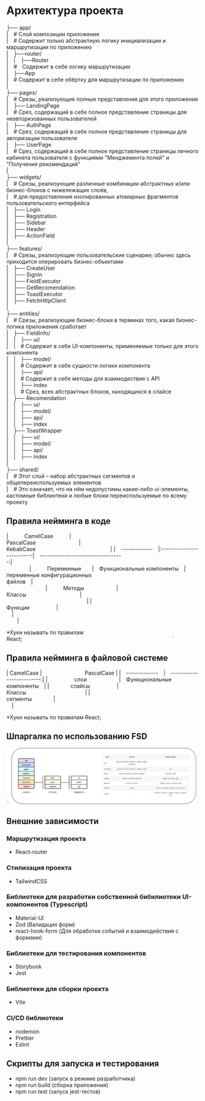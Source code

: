 # Архитектура проекта

├── app/<br />
| # Слой композиции приложения<br />
| # Содержит только абстрактную логику инициализации и маршрутизации по приложению<br />
| ├──router/<br />
| | ├──Router<br />
| # Содержит в себе логику маршрутизации<br />
| ├──App<br />
| # Содержит в себе обёртку для маршрутизации по приложению<br />
|<br />
├── pages/<br />
| # Срезы, реализующие полные представления для этого приложения<br />
| ├── LandingPage<br />
| # Срез, содержащий в себе полное представление страницы для неавторизованных пользователей<br />
| ├── AuthPage<br />
| # Срез, содержащий в себе полное представление страницы для авторизации пользователя<br />
| ├── UserPage<br />
| # Срез, содержащий в себе полное представление страницы личного кабинета пользователя с функциями "Менджемента полей" и "Получения рекомендаций"<br />
|<br />
├── widgets/<br />
| # Срезы, реализующие различные комбинации абстрактных и/или бизнес-блоков с нижележащих слоёв,<br />
| # для предоставления изолированных атомарных фрагментов пользовательского интерфейса<br />
| ├── Login<br />
| ├── Registration<br />
| ├── Sidebar<br />
| ├── Header<br />
| ├── ActionField<br />
|<br />
├── features/<br />
| # Срезы, реализующие пользовательские сценарии; обычно здесь приходится оперировать бизнес-объектами<br />
| ├── CreateUser<br />
| ├── SignIn<br />
| ├── FieldExecutor<br />
| ├── GetRecomendation<br />
| ├── ToastExecutor<br />
| ├── FetchHttpClient<br />
|<br />
├── entities/<br />
| # Срезы, реализующие бизнес-блоки в терминах того, какая бизнес-логика приложения сработает<br />
| ├── FieldInfo/<br />
| | ├── ui/<br />
| | # Содержит в себе UI-компоненты, применяемые только для этого компонента<br />
| | ├── model/<br />
| | # Содержит в себе сущности логики компонента<br />
| | ├── api/<br />
| | # Содержит в себе методы для взаимодествия с API<br />
| | ├── index<br />
| | # Срез, всех абстрактных блоков, находящихся в слайсе<br />
| ├── Recomendation<br />
| | ├── ui/<br />
| | ├── model/<br />
| | ├── api/<br />
| | ├── index<br />
| ├── ToastWrapper<br />
| | ├── ui/<br />
| | ├── model/<br />
| | ├── api/<br />
| | ├── index<br />
|<br />
├── shared/<br />
| # Этот слой – набор абстрактных сегментов и общепереиспользуемых элементов<br />
| # Это означает, что на нём недопустимы какие-либо ui-элементы, кастомные библиотеки и любые блоки переиспользуемые по всему проекту<br />

## Правила нейминга в коде 

|   CamelCase   |         PascalCase        |             KebabCase              |
| ------------- |:-------------------------:| ----------------------------------:|                                      
|   Переменные  | Функциональные компоненты | переменные конфигурационных файлов |                                      
|   Методы      |           Классы          |                                    |
|   Функции     |                           |                                    |

*Хуки называть по правилам React;                            `

## Правила нейминга в файловой системе

|   CamelCase   |        PascalCase         |
| ------------- | -------------------------:|
|     слои      | Функциональные компоненты |
|    слайсы     |          Классы           |
|   сегменты    |                           |

*Хуки называть по правилам React;

## Шпаргалка по использованию FSD

![Модель использования FSD](image.png)

## Внешние зависимости

### Маршрутизация проекта
- React-router

### Стилизация проекта
- TailwindCSS

### Библиотеки для разработки собственной бибилиотеки UI-компонентов (Typescript)
- Material-UI
- Zod (Валидация форм)
- react-hook-form (Для обработки событий и взаимодействия с формами)

### Библиотеки для тестирования компонентов
- Storybook
- Jest

### Библиотеки для сборки проекта
- Vite

### CI/CD библиотеки
- nodemon
- Prettier
- Eslint

## Скрипты для запуска и тестирования
- npm run dev (запуск в режиме разработчика)
- npm run build (cборка приложения)
- npm run test (запуск jest-тестов)